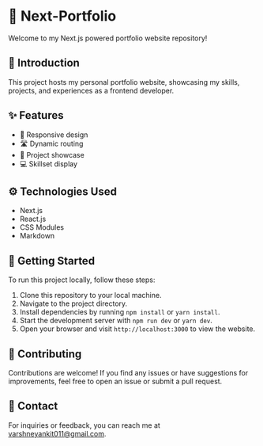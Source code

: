 # 🚀 Next-Portfolio

Welcome to my Next.js powered portfolio website repository!

## 🌟 Introduction

This project hosts my personal portfolio website, showcasing my skills, projects, and experiences as a frontend developer.

## ✨ Features

- 📱 Responsive design
- 🛣️ Dynamic routing
- 🎉 Project showcase
- 💻 Skillset display

## ⚙️ Technologies Used

- Next.js
- React.js
- CSS Modules
- Markdown

## 🚦 Getting Started

To run this project locally, follow these steps:

1. Clone this repository to your local machine.
2. Navigate to the project directory.
3. Install dependencies by running `npm install` or `yarn install`.
4. Start the development server with `npm run dev` or `yarn dev`.
5. Open your browser and visit `http://localhost:3000` to view the website.

## 🤝 Contributing

Contributions are welcome! If you find any issues or have suggestions for improvements, feel free to open an issue or submit a pull request.

## 📧 Contact

For inquiries or feedback, you can reach me at [varshneyankit011@gmail.com](mailto:varshneyankit011@gmail.com).
